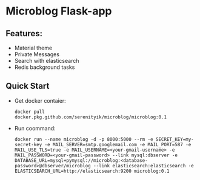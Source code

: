 # Microblog Flask-app


**Features:**
-----------
* Material theme
* Private Messages
* Search with elasticsearch
* Redis background tasks

**Quick Start**
-----------
* Get docker contaier:

  `docker pull docker.pkg.github.com/serenityik/microblog/microblog:0.1`
* Run coommand:

  `docker run --name microblog -d -p 8000:5000 --rm -e SECRET_KEY=my-secret-key
  -e MAIL_SERVER=smtp.googlemail.com -e MAIL_PORT=587 -e MAIL_USE_TLS=true
  -e MAIL_USERNAME=<your-gmail-username> -e MAIL_PASSWORD=<your-gmail-password>
  --link mysql:dbserver
  -e DATABASE_URL=mysql+pymysql://microblog:<database-password>@dbserver/microblog
  --link elasticsearch:elasticsearch
  -e ELASTICSEARCH_URL=http://elasticsearch:9200
  microblog:0.1`
